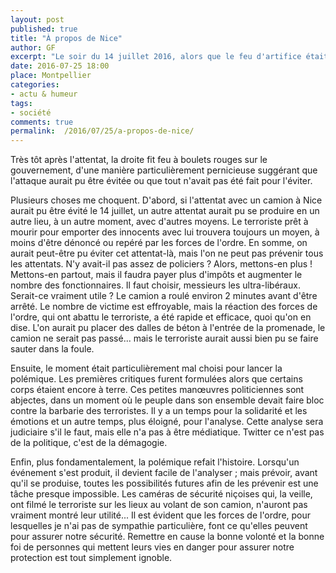 ```yaml
---
layout: post
published: true
title: "À propos de Nice"
author: GF
excerpt: "Le soir du 14 juillet 2016, alors que le feu d'artifice était tiré à Nice, un fou fanatisé faucha, au volant de son camion, plusieurs dizaines de personnes sur la Promenade des Anglais. Depuis, une polémique est née sur les mesures de sécurité prises par les autorités. Cette polémique est indigne."
date: 2016-07-25 18:00
place: Montpellier
categories:
- actu & humeur
tags:
- société
comments: true
permalink:  /2016/07/25/a-propos-de-nice/
---
```


Très tôt après l'attentat, la droite fit feu à boulets rouges sur le gouvernement, d'une manière particulièrement pernicieuse suggérant que l'attaque aurait pu être évitée ou que tout n'avait pas été fait pour l'éviter.

Plusieurs choses me choquent. D'abord, si l'attentat avec un camion à Nice aurait pu être évité le 14 juillet, un autre attentat aurait pu se produire en un autre lieu, à un autre moment, avec d'autres moyens. Le terroriste prêt à mourir pour emporter des innocents avec lui trouvera toujours un moyen, à moins d'être dénoncé ou repéré par les forces de l'ordre. En somme, on aurait peut-être pu éviter cet attentat-là, mais l'on ne peut pas prévenir tous les attentats. N'y avait-il pas assez de policiers ? Alors, mettons-en plus ! Mettons-en partout, mais il faudra payer plus d'impôts et augmenter le nombre des fonctionnaires. Il faut choisir, messieurs les ultra-libéraux. Serait-ce vraiment utile ? Le camion a roulé environ 2 minutes avant d'être arrêté. Le nombre de victime est effroyable, mais la réaction des forces de l'ordre, qui ont abattu le terroriste, a été rapide et efficace, quoi qu'on en dise. L'on aurait pu placer des dalles de béton à l'entrée de la promenade, le camion ne serait pas passé... mais le terroriste aurait aussi bien pu se faire sauter dans la foule. 

Ensuite, le moment était particulièrement mal choisi pour lancer la polémique. Les premières critiques furent formulées alors que certains corps étaient encore à terre. Ces petites manœuvres politiciennes sont abjectes, dans un moment où le peuple dans son ensemble devait faire bloc contre la barbarie des terroristes. Il y a un temps pour la solidarité et les émotions et un autre temps, plus éloigné, pour l'analyse. Cette analyse sera judiciaire s'il le faut, mais elle n'a pas à être médiatique. Twitter ce n'est pas de la politique, c'est de la démagogie.

Enfin, plus fondamentalement, la polémique refait l'histoire. Lorsqu'un événement s'est produit, il devient facile de l'analyser ; mais prévoir, avant qu'il se produise, toutes les possibilités futures afin de les prévenir est une tâche presque impossible. Les caméras de sécurité niçoises qui, la veille, ont filmé le terroriste sur les lieux au volant de son camion, n'auront pas vraiment montré leur utilité... Il est évident que les forces de l'ordre, pour lesquelles je n'ai pas de sympathie particulière, font ce qu'elles peuvent pour assurer notre sécurité. Remettre en cause la bonne volonté et la bonne foi de personnes qui mettent leurs vies en danger pour assurer notre protection est tout simplement ignoble.
